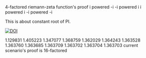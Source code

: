 4-factored riemann-zeta function's proof
i powered -i
-i powered i
i powered i
-i powered -i

This is about constant root of PI.


[![DOI](https://zenodo.org/badge/DOI/10.5281/zenodo.11518808.svg)](https://doi.org/10.5281/zenodo.11518808)

1.129831
1.405223
1.347077
1.368759
1.362029
1.364243
1.363528
1.363760
1.363685
1.363709
1.363702
1.363704
1.363703
current scenario's proof is 16-factored
